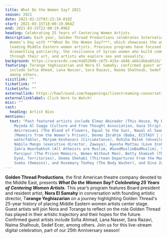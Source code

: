 ```yaml
---
title: What Do the Women Say? 2021
season: 2021
date: 2021-02-22T03:23:19.010Z
start: 2021-03-15T18:00:19.064Z
end: 2021-03-15T22:00:19.096Z
heading: Celebrating 25 Years of Centering Women Artists
description: Each year, Golden Thread Productions celebrates International
  Women’s Day with ***What Do the Women Say?***, which showcases the work of
  leading Middle Eastern women artists. Previous programs have focused on
  dismantling patriarchy, the resilience of Syrian women who build community
  through their art, and artists who explore sex and sexuality.
background: https://ucarecdn.com/4a8529d6-c6f5-415e-a646-abb14bba852d/
featuring: Torange Yeghiazarian and Nora El Samahy; confirmed guest artists
  include Sofia Ahmad, Lana Nasser, Sara Razavi, Naima Shalhoub, Sedef Ecer,
  among others.
visitlink: ""
ticketlink: ""
ticketinfo: ""
externallink: https://howlround.com/happenings/livestreaming-conversation-what-do-women-say-celebrating-25-years-centering-women
externallinklabel: Click Here to Watch!
misc: ""
cast:
  heading: Artist Bios
mentions:
  text: "Past featured artists include Elmaz Abinader (This House, My Bones),
    Majeda Al Saqqa (Culture and Free Thought Association, Gaza Strip), Anita
    Amirrezvani (The Blood of Flowers, Equal to the Sun), Nawal el Saadawi
    (Memoirs from the Women’s Prison), Denmo Ibrahim (Baba, ECSTASY | a
    waterfable), Maryam Keshavarz (Circumstance), Rohiha Malek (Unveiled),
    Nabila Mango (executive director, Zawaya), Ayesha Mattau (Love Inshallah),
    Zahra Noorbakhsh (All Atheists are Muslim, #GoodMuslimBadMuslim), Shahrnush
    Parsipur (The Prison Memoirs, Women Without Men), Betty Shamieh (The Black
    Eyed, Territories), Deema Shehabi (Thirteen Departures From the Moon), Seema
    Sueko (Remains), and Rosemary Toohey (The Body Washer), and Dina Zarif."
---
```

**Golden Thread Productions**, the first American theatre company devoted to the Middle East, presents ***What Do the Women Say?*** ***Celebrating 25 Years of Centering Women Artists.*** This year’s program features Board president and resident artist, **Nora El Samahy** in conversation with founding artistic director, T**orange Yeghiazarian** on a journey highlighting Golden Thread's 25-year history of placing Middle Eastern women artists center stage. Guest artists will join Nora and Torange to reflect on the role Golden Thread has played in their artistic trajectory and their hopes for the future. Confirmed guest artists include Sofia Ahmad, Lana Nasser, Sara Razavi, Naima Shalhoub, Sedef Ecer, among others. Join us for this live-stream digital celebration, part of our 25th Anniversary season!